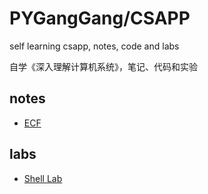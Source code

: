 # PYGangGang/CSAPP
self learning csapp, notes, code and labs

自学《深入理解计算机系统》，笔记、代码和实验

## notes

* [ECF](./notes/异常控制流-Exceptional_Control_Flow-ECF.md)

## labs

* [Shell Lab](./labs/shell/)